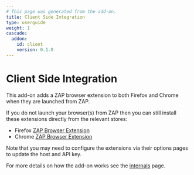 ```yaml
---
# This page was generated from the add-on.
title: Client Side Integration
type: userguide
weight: 1
cascade:
  addon:
    id: client
    version: 0.1.0
---
```


# Client Side Integration

This add-on adds a ZAP browser extension to both Firefox and Chrome when they are launched from ZAP.

If you do not launch your browser(s) from ZAP then you can still install these extensions directly from the relevant stores:

* Firefox [ZAP Browser Extension](https://addons.mozilla.org/en-GB/firefox/addon/zap-browser-extension)
* Chrome [ZAP Browser Extension](https://chrome.google.com/webstore/detail/zap-browser-extension/oeadiegekjdlhpooeidmimgnmbfllehp)

Note that you may need to configure the extensions via their options pages to update the host and API key.

For more details on how the add-on works see the [internals](/docs/desktop/addons/client-side-integration/internals/) page.
